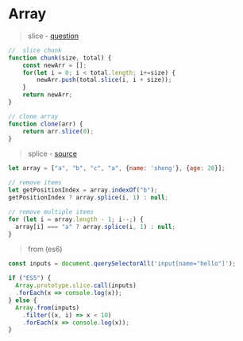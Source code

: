 
# Array 

> slice - [question](https://stackoverflow.com/questions/8495687/split-array-into-chunks)
```js
//  slice chunk
function chunk(size, total) {
    const newArr = [];
    for(let i = 0; i < total.length; i+=size) {
        newArr.push(total.slice(i, i + size));
    }
    return newArr;
}

// clone array
function clone(arr) {
	return arr.slice(0);
}
```

> splice - [source](https://davidwalsh.name/array-insert-index)
```js
let array = ["a", "b", "c", "a", {name: 'sheng'}, {age: 20}];

// remove items 
let getPositionIndex = array.indexOf("b");
getPositionIndex ? array.splice(i, 1) : null;

// remove multiple items 
for (let i = array.length - 1; i--;) {
  array[i] === "a" ? array.splice(i, 1) : null;
}
```

> from (es6)
```js
const inputs = document.querySelectorAll('input[name="hello"]');

if ("ES5") {
  Array.prototype.slice.call(inputs)
  .forEach(x => console.log(x));
} else {
  Array.from(inputs)
    .filter((x, i) => x < 10)
    .forEach(x => console.log(x));
}
```
